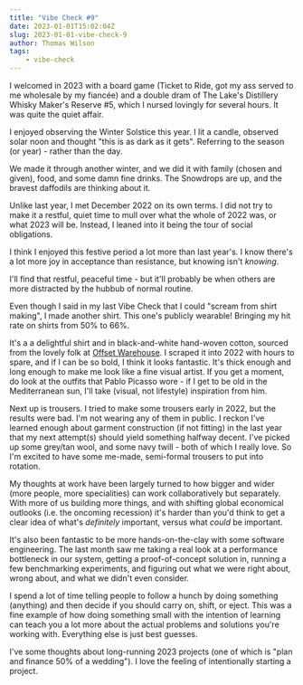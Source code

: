 ```yaml
---
title: "Vibe Check #9"
date: 2023-01-01T15:02:04Z
slug: 2023-01-01-vibe-check-9
author: Thomas Wilson
tags: 
    - vibe-check
---
```


I welcomed in 2023 with a board game (Ticket to Ride, got my ass served to me wholesale by my fiancée) and a double dram of The Lake's Distillery Whisky Maker's Reserve #5, which I nursed lovingly for several hours.  It was quite the quiet affair.  

I enjoyed observing the Winter Solstice this year.  I lit a candle, observed solar noon and thought "this is as dark as it gets".  Referring to the season (or year) - rather than the day.

We made it through another winter, and we did it with family (chosen and given), food, and some damn fine drinks.  The Snowdrops are up, and the bravest daffodils are thinking about it.

Unlike last year, I met December 2022 on its own terms.  I did not try to make it a restful, quiet time to mull over what the whole of 2022 was, or what 2023 will be.  Instead, I leaned into  it being the tour of social obligations.  

I think I enjoyed this festive period a lot more than last year's.  I know there's a lot more joy in acceptance than resistance, but knowing isn't *knowing*.

I'll find that restful, peaceful time - but it'll probably be when others are more distracted by the hubbub of normal routine.  

Even though I said in my last Vibe Check that I could "scream from shirt making", I made another shirt.  This one's publicly wearable!  Bringing my hit rate on shirts from 50% to 66%.

It's a a delightful shirt and in black-and-white hand-woven cotton, sourced from the lovely folk at [Offset Warehouse](https://www.offsetwarehouse.com/).  I scraped it into 2022 with hours to spare, and if I can be so bold, I think it looks fantastic.  It's thick enough and long enough to make me look like a fine visual artist.  If you get a moment, do look at the outfits that Pablo Picasso wore - if I get to be old in the Mediterranean sun, I'll take (visual, not lifestyle) inspiration from him.

Next up is trousers.  I tried to make some trousers early in 2022, but the results were bad.  I'm not wearing any of them in public.  I reckon I've learned enough about garment construction (if not fitting) in the last year that my next attempt(s) should yield something halfway decent.  I've picked up some grey/tan wool, and some navy twill - both of which I really love.  So I'm excited to have some me-made, semi-formal trousers to put into rotation. 

My thoughts at work have been largely turned to how bigger and wider (more people, more specialities) can work collaboratively but separately.  With more of us building more things, and with shifting global economical outlooks (i.e. the oncoming recession) it's harder than you'd think to get a clear idea of what's *definitely* important, versus what *could* be important.  

It's also been fantastic to be more hands-on-the-clay with some software engineering.  The last month saw me taking a real look at a performance bottleneck in our system, getting a proof-of-concept solution in, running a few benchmarking experiments, and figuring out what we were right about, wrong about, and what we didn't even consider.  

I spend a lot of time telling people to follow a hunch by doing something (anything) and then decide if you should carry on, shift, or eject.  This was a fine example of how doing something small with the intention of learning can teach you a lot more about the actual problems and solutions you're working with.  Everything else is just best guesses.

I've some thoughts about long-running 2023 projects (one of which is "plan and finance 50% of a wedding").  I love the feeling of intentionally starting a project.  
